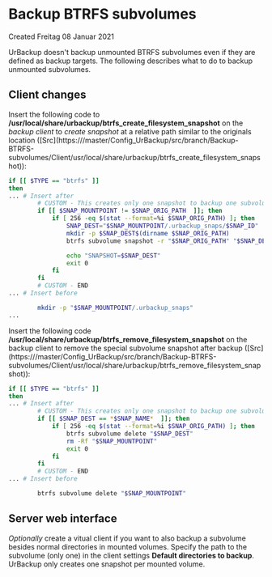 # Backup BTRFS subvolumes
Created Freitag 08 Januar 2021

UrBackup doesn't backup unmounted BTRFS subvolumes even if they are defined as backup targets.
The following describes what to do to backup unmounted subvolumes.

Client changes
--------------
Insert the following code to **/usr/local/share/urbackup/btrfs_create_filesystem_snapshot** on the *backup client* to *create snapshot* at a relative path similar to the originals location ([Src](https://<Service name FQDN>/master/Config_UrBackup/src/branch/Backup-BTRFS-subvolumes/Client/usr/local/share/urbackup/btrfs_create_filesystem_snapshot)):
```sh
if [[ $TYPE == "btrfs" ]]
then
... # Insert after
        # CUSTOM - This creates only one snapshot to backup one subvolume
        if [[ $SNAP_MOUNTPOINT != $SNAP_ORIG_PATH  ]]; then
            if [ 256 -eq $(stat --format=%i $SNAP_ORIG_PATH) ]; then
                SNAP_DEST="$SNAP_MOUNTPOINT/.urbackup_snaps/$SNAP_ID"
                mkdir -p $SNAP_DEST$(dirname $SNAP_ORIG_PATH)
                btrfs subvolume snapshot -r "$SNAP_ORIG_PATH" "$SNAP_DEST$SNAP_ORIG_PATH"

                echo "SNAPSHOT=$SNAP_DEST"
                exit 0
            fi
        fi
        # CUSTOM - END
... # Insert before

        mkdir -p "$SNAP_MOUNTPOINT/.urbackup_snaps"
...
```

Insert the following code **/usr/local/share/urbackup/btrfs_remove_filesystem_snapshot** on the backup client to remove the special subvolume snapshot after backup ([Src](https://<Service name FQDN>/master/Config_UrBackup/src/branch/Backup-BTRFS-subvolumes/Client/usr/local/share/urbackup/btrfs_remove_filesystem_snapshot)):
```sh
if [[ $TYPE == "btrfs" ]]
then
... # Insert after
        # CUSTOM - This creates only one snapshot to backup one subvolume
        if [[ $SNAP_DEST == *$SNAP_NAME*  ]]; then
            if [ 256 -eq $(stat --format=%i $SNAP_ORIG_PATH) ]; then
                btrfs subvolume delete "$SNAP_DEST"
                rm -Rf "$SNAP_MOUNTPOINT"
                exit 0
            fi
        fi
        # CUSTOM - END
... # Insert before

        btrfs subvolume delete "$SNAP_MOUNTPOINT"

```


Server web interface
--------------------
*Optionally* create a vitual client if you want to also backup a subvolume besides normal directories in mounted volumes.
Specify the path to the subvolume (only one) in the client settings **Default directories to backup**. UrBackup only creates one snapshot per mounted volume.

